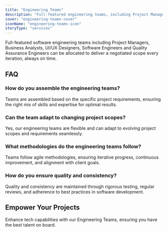 ```yaml
---
title: "Engineering Teams"
description: "Full-featured engineering teams, including Project Managers, Analysts, Designers, Engineers, and QA, deliver negotiated scopes on time."
cover: "engineering-teams-cover"
iconName: "engineering-teams-icon"
storyType: "services"
---
```


Full-featured software engineering teams including Project Managers, Business Analysts, UI/UX Designers, Software Engineers and Quality Assurance Engineers can be allocated to deliver a negotiated scope every iteration, always on time.

## FAQ

### How do you assemble the engineering teams?

Teams are assembled based on the specific project requirements, ensuring the right mix of skills and expertise for optimal results.

### Can the team adapt to changing project scopes?

Yes, our engineering teams are flexible and can adapt to evolving project scopes and requirements seamlessly.

### What methodologies do the engineering teams follow?

Teams follow agile methodologies, ensuring iterative progress, continuous improvement, and alignment with client goals.

### How do you ensure quality and consistency?

Quality and consistency are maintained through rigorous testing, regular reviews, and adherence to best practices in software development.

## Empower Your Projects

Enhance tech capabilities with our Engineering Teams, ensuring you have the best talent on board.
